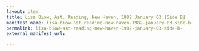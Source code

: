 ```yaml
---
layout: item
title: Lisa Biow, Ast. Reading, New Haven, 1982 January 03 [Side B]
manifest_name: lisa-biow-ast-reading-new-haven-1982-january-03-side-b-
permalink: lisa-biow-ast-reading-new-haven-1982-january-03-side-b-
external_manifest_url: 

---
```

<!-- Add an essay or interpretive material below this line,
using HTML or markdown.  Do not modify this file above this line -->
